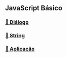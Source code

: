 ## JavaScript Básico

### [💬 Diálogo](dialogo)

### [📜 String](string)

### [📱 Aplicação](aplicacao)
